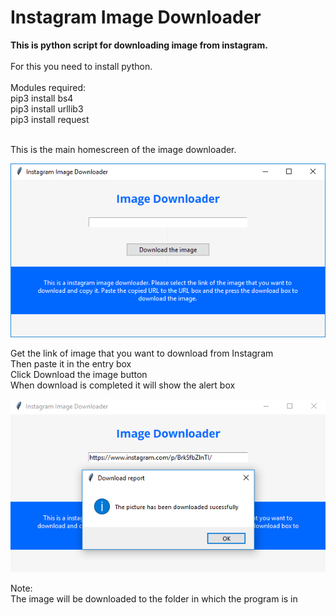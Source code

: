 # Instagram Image Downloader

<b>This is python script for downloading image from instagram.<br></b> \
For this you need to install python.<br> \
Modules required:<br>
               pip3 install bs4 \
               pip3 install urllib3 \
               pip3 install request 
               

<br>This is the main homescreen of the image downloader.<br>

![Alt text](https://github.com/eternalfroast/Instagram-Image-Downloader/blob/master/imgDownloader.png?raw=true "Title")

Get the link of image that you want to download from Instagram\
Then paste it in the entry box\
Click Download the image button\
When download is completed it will show the alert box


![Alt text](https://github.com/eternalfroast/Instagram-Image-Downloader/blob/master/123.PNG?raw=true "Title")

Note:\
The image will be downloaded to the folder in which the program is in





